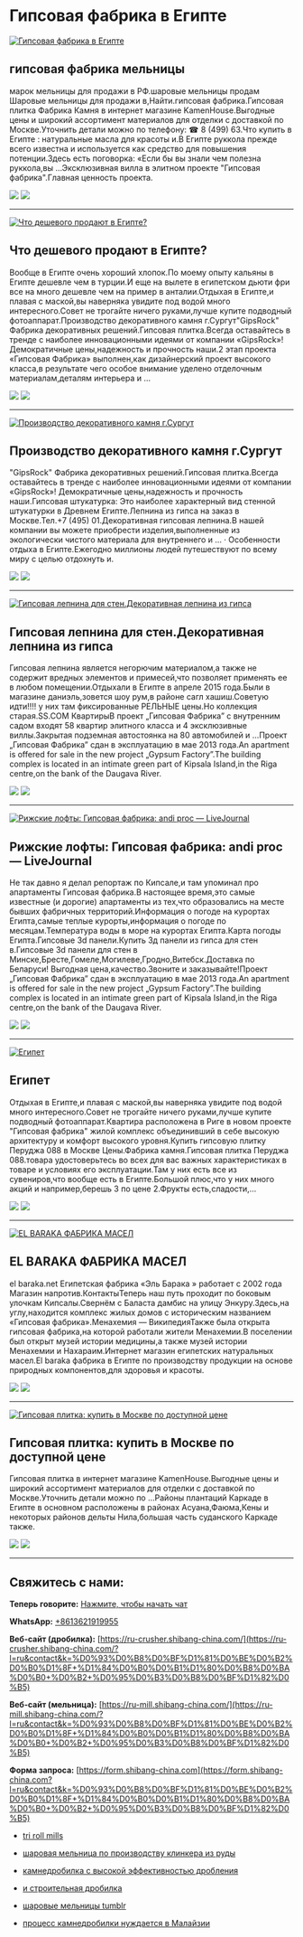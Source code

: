 # Гипсовая фабрика в Египте

<a href="https://swt.shibang-china.com/?l=ru&img&k=%D0%93%D0%B8%D0%BF%D1%81%D0%BE%D0%B2%D0%B0%D1%8F+%D1%84%D0%B0%D0%B1%D1%80%D0%B8%D0%BA%D0%B0+%D0%B2+%D0%95%D0%B3%D0%B8%D0%BF%D1%82%D0%B5" target="_blank">![Гипсовая фабрика в Египте](http://static.shibang-china.com/all-800x300/1279.jpg)</a>

## гипсовая фабрика мельницы
марок мельницы для продажи в РФ.шаровые мельницы продам Шаровые мельницы для продажи в,Найти.гипсовая фабрика.Гипсовая плитка Фабрика Камня в интернет магазине KamenHouse.Выгодные цены и широкий ассортимент материалов для отделки с доставкой по Москве.Уточнить детали можно по телефону: ☎ 8 (499) 63.Что купить в Египте : натуральные масла для красоты и.В Египте руккола прежде всего известна и используется как средство для повышения потенции.Здесь есть поговорка: &#171;Если бы вы знали чем полезна руккола,вы …Эксклюзивная вилла в элитном проекте &quot;Гипсовая фабрика&quot;.Главная ценность проекта.


<a href="https://whatsapp.shibangsoft.com/WhatsApp.php" target="_blank" title="WhatsApp">![](http://static.shibang-china.com/icon/whatsapp.png)</a> <a href="https://swt.shibang-china.com/?l=ru&icon&k=%D0%93%D0%B8%D0%BF%D1%81%D0%BE%D0%B2%D0%B0%D1%8F+%D1%84%D0%B0%D0%B1%D1%80%D0%B8%D0%BA%D0%B0+%D0%B2+%D0%95%D0%B3%D0%B8%D0%BF%D1%82%D0%B5" target="_blank">![](http://static.shibang-china.com/icon/chat-ru.png)</a>

---

<a href="https://swt.shibang-china.com/?l=ru&img&k=%D0%93%D0%B8%D0%BF%D1%81%D0%BE%D0%B2%D0%B0%D1%8F+%D1%84%D0%B0%D0%B1%D1%80%D0%B8%D0%BA%D0%B0+%D0%B2+%D0%95%D0%B3%D0%B8%D0%BF%D1%82%D0%B5" target="_blank">![Что дешевого продают в Египте?](http://static.shibang-china.com/all-800x300/803.jpg)</a>

## Что дешевого продают в Египте?
Вообще в Египте очень хороший хлопок.По моему опыту кальяны в Египте дешевле чем в турции.И еще на вылете в египетском дьюти фри все на много дешевле чем на пример в анталии.Отдыхая в Египте,и плавая с маской,вы наверняка увидите под водой много интересного.Совет не трогайте ничего руками,лучше купите подводный фотоаппарат.Производство декоративного камня г.Сургут&quot;GipsRock&quot; Фабрика декоративных решений.Гипсовая плитка.Всегда оставайтесь в тренде с наиболее инновационными идеями от компании &#171;GipsRock&#187;! Демократичные цены,надежность и прочность наши.2 этап проекта &#171;Гипсовая Фабрика&#187; выполнен,как дизайнерский проект высокого класса,в результате чего особое внимание уделено отделочным материалам,деталям интерьера и …


<a href="https://whatsapp.shibangsoft.com/WhatsApp.php" target="_blank" title="WhatsApp">![](http://static.shibang-china.com/icon/whatsapp.png)</a> <a href="https://swt.shibang-china.com/?l=ru&icon&k=%D0%93%D0%B8%D0%BF%D1%81%D0%BE%D0%B2%D0%B0%D1%8F+%D1%84%D0%B0%D0%B1%D1%80%D0%B8%D0%BA%D0%B0+%D0%B2+%D0%95%D0%B3%D0%B8%D0%BF%D1%82%D0%B5" target="_blank">![](http://static.shibang-china.com/icon/chat-ru.png)</a>

---

<a href="https://swt.shibang-china.com/?l=ru&img&k=%D0%93%D0%B8%D0%BF%D1%81%D0%BE%D0%B2%D0%B0%D1%8F+%D1%84%D0%B0%D0%B1%D1%80%D0%B8%D0%BA%D0%B0+%D0%B2+%D0%95%D0%B3%D0%B8%D0%BF%D1%82%D0%B5" target="_blank">![Производство декоративного камня г.Сургут](http://static.shibang-china.com/all-800x300/333.jpg)</a>

## Производство декоративного камня г.Сургут
&quot;GipsRock&quot; Фабрика декоративных решений.Гипсовая плитка.Всегда оставайтесь в тренде с наиболее инновационными идеями от компании &#171;GipsRock&#187;! Демократичные цены,надежность и прочность наши.Гипсовая штукатурка: Это наиболее характерный вид стенной штукатурки в Древнем Египте.Лепнина из гипса на заказ в Москве.Тел.+7 (495) 01.Декоративная гипсовая лепнина.В нашей компании вы можете приобрести изделия,выполненные из экологически чистого материала для внутреннего и …&nbsp;&#0183;&#32;Особенности отдыха в Египте.Ежегодно миллионы людей путешествуют по всему миру с целью отдохнуть и.


<a href="https://whatsapp.shibangsoft.com/WhatsApp.php" target="_blank" title="WhatsApp">![](http://static.shibang-china.com/icon/whatsapp.png)</a> <a href="https://swt.shibang-china.com/?l=ru&icon&k=%D0%93%D0%B8%D0%BF%D1%81%D0%BE%D0%B2%D0%B0%D1%8F+%D1%84%D0%B0%D0%B1%D1%80%D0%B8%D0%BA%D0%B0+%D0%B2+%D0%95%D0%B3%D0%B8%D0%BF%D1%82%D0%B5" target="_blank">![](http://static.shibang-china.com/icon/chat-ru.png)</a>

---

<a href="https://swt.shibang-china.com/?l=ru&img&k=%D0%93%D0%B8%D0%BF%D1%81%D0%BE%D0%B2%D0%B0%D1%8F+%D1%84%D0%B0%D0%B1%D1%80%D0%B8%D0%BA%D0%B0+%D0%B2+%D0%95%D0%B3%D0%B8%D0%BF%D1%82%D0%B5" target="_blank">![Гипсовая лепнина для стен.Декоративная лепнина из гипса](http://static.shibang-china.com/all-800x300/1259.jpg)</a>

## Гипсовая лепнина для стен.Декоративная лепнина из гипса
Гипсовая лепнина является негорючим материалом,а также не содержит вредных элементов и примесей,что позволяет применять ее в любом помещении.Отдыхали в Египте в апреле 2015 года.Были в магазине даниэль,зовется шоу рум,в районе сагл хашиш.Советую идти!!!! у них там фиксированные РЕЛЬНЫЕ цены.Но коллекция старая.SS.COM КвартирыВ проект „Гипсовая Фабрика” с внутренним садом входят 58 квартир элитного класса и 4 эксклюзивные виллы.Закрытая подземная автостоянка на 80 автомобилей и …Проект „Гипсовая Фабрика” сдан в эксплуатацию в мае 2013 года.An apartment is offered for sale in the new project „Gypsum Factory”.The building complex is located in an intimate green part of Kipsala Island,in the Riga centre,on the bank of the Daugava River.


<a href="https://whatsapp.shibangsoft.com/WhatsApp.php" target="_blank" title="WhatsApp">![](http://static.shibang-china.com/icon/whatsapp.png)</a> <a href="https://swt.shibang-china.com/?l=ru&icon&k=%D0%93%D0%B8%D0%BF%D1%81%D0%BE%D0%B2%D0%B0%D1%8F+%D1%84%D0%B0%D0%B1%D1%80%D0%B8%D0%BA%D0%B0+%D0%B2+%D0%95%D0%B3%D0%B8%D0%BF%D1%82%D0%B5" target="_blank">![](http://static.shibang-china.com/icon/chat-ru.png)</a>

---

<a href="https://swt.shibang-china.com/?l=ru&img&k=%D0%93%D0%B8%D0%BF%D1%81%D0%BE%D0%B2%D0%B0%D1%8F+%D1%84%D0%B0%D0%B1%D1%80%D0%B8%D0%BA%D0%B0+%D0%B2+%D0%95%D0%B3%D0%B8%D0%BF%D1%82%D0%B5" target="_blank">![Рижские лофты: Гипсовая фабрика: andi proc — LiveJournal](http://static.shibang-china.com/all-800x300/1432.jpg)</a>

## Рижские лофты: Гипсовая фабрика: andi proc — LiveJournal
Не так давно я делал репортаж по Кипсале,и там упоминал про апартаменты Гипсовая фабрика.В настоящее время,это самые известные (и дорогие) апартаменты из тех,что образовались на месте бывших фабричных территорий.Информация о погоде на курортах Египта,самые теплые курорты,информация о погоде по месяцам.Температура воды в море на курортах Египта.Карта погоды Египта.Гипсовые 3d панели.Купить 3д панели из гипса для стен в.Гипсовые 3d панели для стен в Минске,Бресте,Гомеле,Могилеве,Гродно,Витебск.Доставка по Беларуси! Выгодная цена,качество.Звоните и заказывайте!Проект „Гипсовая Фабрика” сдан в эксплуатацию в мае 2013 года.An apartment is offered for sale in the new project „Gypsum Factory”.The building complex is located in an intimate green part of Kipsala Island,in the Riga centre,on the bank of the Daugava River.


<a href="https://whatsapp.shibangsoft.com/WhatsApp.php" target="_blank" title="WhatsApp">![](http://static.shibang-china.com/icon/whatsapp.png)</a> <a href="https://swt.shibang-china.com/?l=ru&icon&k=%D0%93%D0%B8%D0%BF%D1%81%D0%BE%D0%B2%D0%B0%D1%8F+%D1%84%D0%B0%D0%B1%D1%80%D0%B8%D0%BA%D0%B0+%D0%B2+%D0%95%D0%B3%D0%B8%D0%BF%D1%82%D0%B5" target="_blank">![](http://static.shibang-china.com/icon/chat-ru.png)</a>

---

<a href="https://swt.shibang-china.com/?l=ru&img&k=%D0%93%D0%B8%D0%BF%D1%81%D0%BE%D0%B2%D0%B0%D1%8F+%D1%84%D0%B0%D0%B1%D1%80%D0%B8%D0%BA%D0%B0+%D0%B2+%D0%95%D0%B3%D0%B8%D0%BF%D1%82%D0%B5" target="_blank">![Египет](http://static.shibang-china.com/all-800x300/1465.jpg)</a>

## Египет
Отдыхая в Египте,и плавая с маской,вы наверняка увидите под водой много интересного.Совет не трогайте ничего руками,лучше купите подводный фотоаппарат.Квартира расположена в Риге в новом проекте &quot;Гипсовая фабрика&quot; жилой комплекс объединивший в себе высокую архитектуру и комфорт высокого уровня.Купить гипсовую плитку Перуджа 088 в Москве Цены.Фабрика камня.Гипсовая плитка Перуджа 088.товара удостоверьтесь во всех для вас важных характеристиках в товаре и условиях его эксплуатации.Там у них есть все из сувениров,что вообще есть в Египте.Большой плюс,что у них много акций и например,берешь 3 по цене 2.Фрукты есть,сладости,…


<a href="https://whatsapp.shibangsoft.com/WhatsApp.php" target="_blank" title="WhatsApp">![](http://static.shibang-china.com/icon/whatsapp.png)</a> <a href="https://swt.shibang-china.com/?l=ru&icon&k=%D0%93%D0%B8%D0%BF%D1%81%D0%BE%D0%B2%D0%B0%D1%8F+%D1%84%D0%B0%D0%B1%D1%80%D0%B8%D0%BA%D0%B0+%D0%B2+%D0%95%D0%B3%D0%B8%D0%BF%D1%82%D0%B5" target="_blank">![](http://static.shibang-china.com/icon/chat-ru.png)</a>

---

<a href="https://swt.shibang-china.com/?l=ru&img&k=%D0%93%D0%B8%D0%BF%D1%81%D0%BE%D0%B2%D0%B0%D1%8F+%D1%84%D0%B0%D0%B1%D1%80%D0%B8%D0%BA%D0%B0+%D0%B2+%D0%95%D0%B3%D0%B8%D0%BF%D1%82%D0%B5" target="_blank">![EL BARAKA ФАБРИКА МАСЕЛ](http://static.shibang-china.com/all-800x300/590.jpg)</a>

## EL BARAKA ФАБРИКА МАСЕЛ
el baraka.net Египетская фабрика &#171;Эль Барака &#187; работает с 2002 года Магазин напротив.КонтактыТеперь наш путь проходит по боковым улочкам Кипсалы.Свернём с Баласта дамбис на улицу Энкуру.Здесь,на углу,находится комплекс жилых домов с историческим названием &#171;Гипсовая фабрика&#187;.Менахемия — ВикипедияТакже была открыта гипсовая фабрика,на которой работали жители Менахемии.В поселении был открыт музей истории медицины,а также музей истории Менахемии и Нахараим.Интернет магазин египетских натуральных масел.El baraka фабрика в Египте по производству продукции на основе природных компонентов,для здоровья и красоты.


<a href="https://whatsapp.shibangsoft.com/WhatsApp.php" target="_blank" title="WhatsApp">![](http://static.shibang-china.com/icon/whatsapp.png)</a> <a href="https://swt.shibang-china.com/?l=ru&icon&k=%D0%93%D0%B8%D0%BF%D1%81%D0%BE%D0%B2%D0%B0%D1%8F+%D1%84%D0%B0%D0%B1%D1%80%D0%B8%D0%BA%D0%B0+%D0%B2+%D0%95%D0%B3%D0%B8%D0%BF%D1%82%D0%B5" target="_blank">![](http://static.shibang-china.com/icon/chat-ru.png)</a>

---

<a href="https://swt.shibang-china.com/?l=ru&img&k=%D0%93%D0%B8%D0%BF%D1%81%D0%BE%D0%B2%D0%B0%D1%8F+%D1%84%D0%B0%D0%B1%D1%80%D0%B8%D0%BA%D0%B0+%D0%B2+%D0%95%D0%B3%D0%B8%D0%BF%D1%82%D0%B5" target="_blank">![Гипсовая плитка: купить в Москве по доступной цене](http://static.shibang-china.com/all-800x300/958.jpg)</a>

## Гипсовая плитка: купить в Москве по доступной цене
Гипсовая плитка в интернет магазине KamenHouse.Выгодные цены и широкий ассортимент материалов для отделки с доставкой по Москве.Уточнить детали можно по …Районы плантаций Каркаде в Египте в основном расположены в районах Асуана,Фаюма,Кены и некоторых районов дельты Нила,большая часть суданского Каркаде также.

<a href="https://whatsapp.shibangsoft.com/WhatsApp.php" target="_blank" title="WhatsApp">![](http://static.shibang-china.com/icon/whatsapp.png)</a> <a href="https://swt.shibang-china.com/?l=ru&icon&k=%D0%93%D0%B8%D0%BF%D1%81%D0%BE%D0%B2%D0%B0%D1%8F+%D1%84%D0%B0%D0%B1%D1%80%D0%B8%D0%BA%D0%B0+%D0%B2+%D0%95%D0%B3%D0%B8%D0%BF%D1%82%D0%B5" target="_blank">![](http://static.shibang-china.com/icon/chat-ru.png)</a>

---
## Свяжитесь с нами:

**Теперь говорите:** [Нажмите, чтобы начать чат](https://swt.shibang-china.com?l=ru&contact&k=%D0%93%D0%B8%D0%BF%D1%81%D0%BE%D0%B2%D0%B0%D1%8F+%D1%84%D0%B0%D0%B1%D1%80%D0%B8%D0%BA%D0%B0+%D0%B2+%D0%95%D0%B3%D0%B8%D0%BF%D1%82%D0%B5)

**WhatsApp:**  [+8613621919955](https://whatsapp.shibangsoft.com/WhatsApp.php)

**Веб-сайт (дробилка):** [https://ru-crusher.shibang-china.com/](https://ru-crusher.shibang-china.com/?l=ru&contact&k=%D0%93%D0%B8%D0%BF%D1%81%D0%BE%D0%B2%D0%B0%D1%8F+%D1%84%D0%B0%D0%B1%D1%80%D0%B8%D0%BA%D0%B0+%D0%B2+%D0%95%D0%B3%D0%B8%D0%BF%D1%82%D0%B5)

**Веб-сайт (мельница):** [https://ru-mill.shibang-china.com/](https://ru-mill.shibang-china.com/?l=ru&contact&k=%D0%93%D0%B8%D0%BF%D1%81%D0%BE%D0%B2%D0%B0%D1%8F+%D1%84%D0%B0%D0%B1%D1%80%D0%B8%D0%BA%D0%B0+%D0%B2+%D0%95%D0%B3%D0%B8%D0%BF%D1%82%D0%B5)

**Форма запроса:** [https://form.shibang-china.com](https://form.shibang-china.com?l=ru&contact&k=%D0%93%D0%B8%D0%BF%D1%81%D0%BE%D0%B2%D0%B0%D1%8F+%D1%84%D0%B0%D0%B1%D1%80%D0%B8%D0%BA%D0%B0+%D0%B2+%D0%95%D0%B3%D0%B8%D0%BF%D1%82%D0%B5)

* [tri roll mills](../133/tri%20roll%20mills.md)

* [шаровая мельница по производству клинкера из руды](../131/%D1%88%D0%B0%D1%80%D0%BE%D0%B2%D0%B0%D1%8F%20%D0%BC%D0%B5%D0%BB%D1%8C%D0%BD%D0%B8%D1%86%D0%B0%20%D0%BF%D0%BE%20%D0%BF%D1%80%D0%BE%D0%B8%D0%B7%D0%B2%D0%BE%D0%B4%D1%81%D1%82%D0%B2%D1%83%20%D0%BA%D0%BB%D0%B8%D0%BD%D0%BA%D0%B5%D1%80%D0%B0%20%D0%B8%D0%B7%20%D1%80%D1%83%D0%B4%D1%8B.md)

* [камнедробилка с высокой эффективностью дробления](../134/%D0%BA%D0%B0%D0%BC%D0%BD%D0%B5%D0%B4%D1%80%D0%BE%D0%B1%D0%B8%D0%BB%D0%BA%D0%B0%20%D1%81%20%D0%B2%D1%8B%D1%81%D0%BE%D0%BA%D0%BE%D0%B9%20%D1%8D%D1%84%D1%84%D0%B5%D0%BA%D1%82%D0%B8%D0%B2%D0%BD%D0%BE%D1%81%D1%82%D1%8C%D1%8E%20%D0%B4%D1%80%D0%BE%D0%B1%D0%BB%D0%B5%D0%BD%D0%B8%D1%8F.md)

* [и строительная дробилка](../131/%D0%B8%20%D1%81%D1%82%D1%80%D0%BE%D0%B8%D1%82%D0%B5%D0%BB%D1%8C%D0%BD%D0%B0%D1%8F%20%D0%B4%D1%80%D0%BE%D0%B1%D0%B8%D0%BB%D0%BA%D0%B0.md)

* [шаровые мельницы tumblr](../133/%D1%88%D0%B0%D1%80%D0%BE%D0%B2%D1%8B%D0%B5%20%D0%BC%D0%B5%D0%BB%D1%8C%D0%BD%D0%B8%D1%86%D1%8B%20tumblr.md)

* [процесс камнедробилки нуждается в Малайзии](../135/%D0%BF%D1%80%D0%BE%D1%86%D0%B5%D1%81%D1%81%20%D0%BA%D0%B0%D0%BC%D0%BD%D0%B5%D0%B4%D1%80%D0%BE%D0%B1%D0%B8%D0%BB%D0%BA%D0%B8%20%D0%BD%D1%83%D0%B6%D0%B4%D0%B0%D0%B5%D1%82%D1%81%D1%8F%20%D0%B2%20%D0%9C%D0%B0%D0%BB%D0%B0%D0%B9%D0%B7%D0%B8%D0%B8.md)